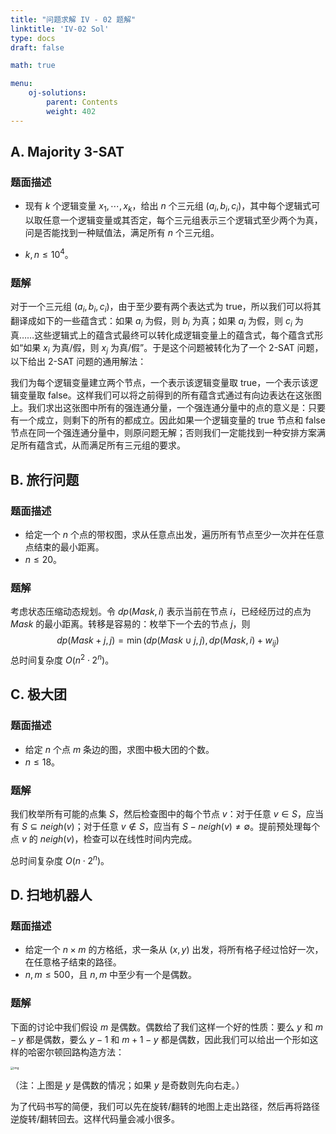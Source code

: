 ```yaml
---
title: "问题求解 IV - 02 题解"
linktitle: 'IV-02 Sol'
type: docs
draft: false

math: true

menu:
    oj-solutions:
        parent: Contents
        weight: 402
---
```


## A. Majority 3-SAT

### 题面描述

* 现有 $k$ 个逻辑变量 $x_1,\cdots, x_k$，给出 $n$ 个三元组 $(a_i,b_i,c_i)$，其中每个逻辑式可以取任意一个逻辑变量或其否定，每个三元组表示三个逻辑式至少两个为真，问是否能找到一种赋值法，满足所有 $n$ 个三元组。

* $k, n\leq 10^4$。

### 题解

对于一个三元组 $(a_i,b_i,c_i)$，由于至少要有两个表达式为 true，所以我们可以将其翻译成如下的一些蕴含式：如果 $a_i$ 为假，则 $b_i$ 为真；如果 $a_i$ 为假，则 $c_i$ 为真……这些逻辑式上的蕴含式最终可以转化成逻辑变量上的蕴含式，每个蕴含式形如“如果 $x_i$ 为真/假，则 $x_j$ 为真/假”。于是这个问题被转化为了一个 2-SAT 问题，以下给出 2-SAT 问题的通用解法：

我们为每个逻辑变量建立两个节点，一个表示该逻辑变量取 true，一个表示该逻辑变量取 false。这样我们可以将之前得到的所有蕴含式通过有向边表达在这张图上。我们求出这张图中所有的强连通分量，一个强连通分量中的点的意义是：只要有一个成立，则剩下的所有的都成立。因此如果一个逻辑变量的 true 节点和 false 节点在同一个强连通分量中，则原问题无解；否则我们一定能找到一种安排方案满足所有蕴含式，从而满足所有三元组的要求。

## B. 旅行问题

### 题面描述

* 给定一个 $n$ 个点的带权图，求从任意点出发，遍历所有节点至少一次并在任意点结束的最小距离。
* $n\leq 20$。

### 题解

考虑状态压缩动态规划。令 $dp(Mask, i)$ 表示当前在节点 $i$，已经经历过的点为 $Mask$ 的最小距离。转移是容易的：枚举下一个去的节点 $j$，则
$$
dp(Mask+j, j)=\min(dp(Mask\cup j,j),dp(Mask, i)+w_{ij})
$$
总时间复杂度 $O(n^2\cdot 2^n)$。

## C. 极大团

### 题面描述

* 给定 $n$ 个点 $m$ 条边的图，求图中极大团的个数。
* $n\leq 18$。

### 题解

我们枚举所有可能的点集 $S$，然后检查图中的每个节点 $v$：对于任意 $v\in S$，应当有 $S\subseteq neigh(v)$；对于任意 $v\notin S$，应当有 $S-neigh(v)\neq \emptyset$。提前预处理每个点 $v$ 的 $neigh(v)$，检查可以在线性时间内完成。

总时间复杂度 $O(n\cdot 2^n)$。

## D. 扫地机器人

### 题面描述

* 给定一个 $n\times m$ 的方格纸，求一条从 $(x,y)$ 出发，将所有格子经过恰好一次，在任意格子结束的路径。
* $n,m\leq 500$，且 $n,m$ 中至少有一个是偶数。

### 题解

下面的讨论中我们假设 $m$ 是偶数。偶数给了我们这样一个好的性质：要么 $y$ 和 $m-y$ 都是偶数，要么 $y-1$ 和 $m+1-y$ 都是偶数，因此我们可以给出一个形如这样的哈密尔顿回路构造方法：

<img src="/img/PS4.2-SweepingRobot.JPEG" alt="img" style="zoom: 33%;" />

（注：上图是 $y$ 是偶数的情况；如果 $y$ 是奇数则先向右走。）

为了代码书写的简便，我们可以先在旋转/翻转的地图上走出路径，然后再将路径逆旋转/翻转回去。这样代码量会减小很多。